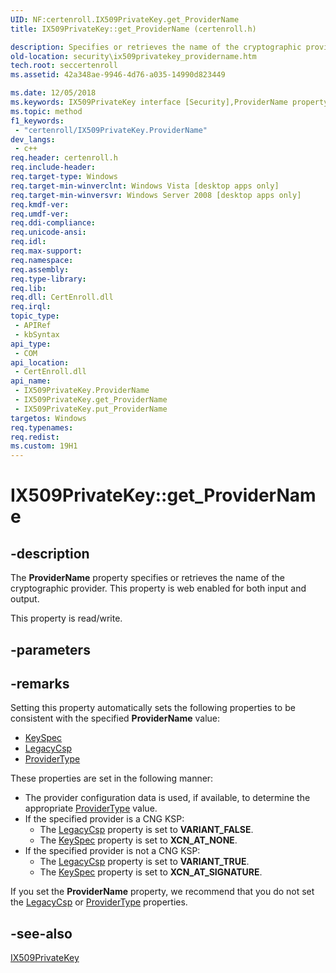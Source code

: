 ```yaml
---
UID: NF:certenroll.IX509PrivateKey.get_ProviderName
title: IX509PrivateKey::get_ProviderName (certenroll.h)

description: Specifies or retrieves the name of the cryptographic provider.
old-location: security\ix509privatekey_providername.htm
tech.root: seccertenroll
ms.assetid: 42a348ae-9946-4d76-a035-14990d823449

ms.date: 12/05/2018
ms.keywords: IX509PrivateKey interface [Security],ProviderName property, IX509PrivateKey.ProviderName, IX509PrivateKey.get_ProviderName, IX509PrivateKey::ProviderName, IX509PrivateKey::get_ProviderName, IX509PrivateKey::put_ProviderName, ProviderName property [Security], ProviderName property [Security],IX509PrivateKey interface, certenroll/IX509PrivateKey::ProviderName, certenroll/IX509PrivateKey::get_ProviderName, certenroll/IX509PrivateKey::put_ProviderName, get_ProviderName, security.ix509privatekey_providername
ms.topic: method
f1_keywords: 
 - "certenroll/IX509PrivateKey.ProviderName"
dev_langs:
 - c++
req.header: certenroll.h
req.include-header: 
req.target-type: Windows
req.target-min-winverclnt: Windows Vista [desktop apps only]
req.target-min-winversvr: Windows Server 2008 [desktop apps only]
req.kmdf-ver: 
req.umdf-ver: 
req.ddi-compliance: 
req.unicode-ansi: 
req.idl: 
req.max-support: 
req.namespace: 
req.assembly: 
req.type-library: 
req.lib: 
req.dll: CertEnroll.dll
req.irql: 
topic_type:
 - APIRef
 - kbSyntax
api_type:
 - COM
api_location:
 - CertEnroll.dll
api_name:
 - IX509PrivateKey.ProviderName
 - IX509PrivateKey.get_ProviderName
 - IX509PrivateKey.put_ProviderName
targetos: Windows
req.typenames: 
req.redist: 
ms.custom: 19H1
---
```


# IX509PrivateKey::get_ProviderName


## -description


The <b>ProviderName</b> property specifies or retrieves the name of the cryptographic provider. This property is web enabled for both input and output.

This property is read/write.


## -parameters


## -remarks



Setting this property automatically sets the following properties to be consistent with the specified <b>ProviderName</b> value:

<ul>
<li>
<a href="https://docs.microsoft.com/windows/desktop/api/certenroll/nf-certenroll-ix509privatekey-get_keyspec">KeySpec</a>
</li>
<li>
<a href="https://docs.microsoft.com/windows/desktop/api/certenroll/nf-certenroll-ix509privatekey-get_legacycsp">LegacyCsp</a>
</li>
<li>
<a href="https://docs.microsoft.com/windows/desktop/api/certenroll/nf-certenroll-ix509privatekey-get_providertype">ProviderType</a>
</li>
</ul>
These properties are set in the following manner:

<ul>
<li>The provider configuration data is used, if available, to determine the appropriate <a href="https://docs.microsoft.com/windows/desktop/api/certenroll/nf-certenroll-ix509privatekey-get_providertype">ProviderType</a> value.</li>
<li>If the specified provider is a CNG KSP:<ul>
<li>The <a href="https://docs.microsoft.com/windows/desktop/api/certenroll/nf-certenroll-ix509privatekey-get_legacycsp">LegacyCsp</a> property is set to <b>VARIANT_FALSE</b>.</li>
<li>The <a href="https://docs.microsoft.com/windows/desktop/api/certenroll/nf-certenroll-ix509privatekey-get_keyspec">KeySpec</a> property is set to <b>XCN_AT_NONE</b>.</li>
</ul>
</li>
<li>If the specified provider is not a CNG KSP:<ul>
<li>The <a href="https://docs.microsoft.com/windows/desktop/api/certenroll/nf-certenroll-ix509privatekey-get_legacycsp">LegacyCsp</a> property is set to <b>VARIANT_TRUE</b>.</li>
<li>The <a href="https://docs.microsoft.com/windows/desktop/api/certenroll/nf-certenroll-ix509privatekey-get_keyspec">KeySpec</a> property is set to <b>XCN_AT_SIGNATURE</b>.</li>
</ul>
</li>
</ul>
If you set the <b>ProviderName</b> property, we recommend that you do not set the <a href="https://docs.microsoft.com/windows/desktop/api/certenroll/nf-certenroll-ix509privatekey-get_legacycsp">LegacyCsp</a> or <a href="https://docs.microsoft.com/windows/desktop/api/certenroll/nf-certenroll-ix509privatekey-get_providertype">ProviderType</a> properties.




## -see-also




<a href="https://docs.microsoft.com/windows/desktop/api/certenroll/nn-certenroll-ix509privatekey">IX509PrivateKey</a>
 

 

